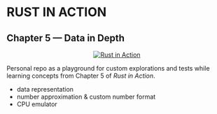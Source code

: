 # RUST IN ACTION
## Chapter 5 — Data in Depth

<p align="center">
  <a href="https://www.manning.com/books/rust-in-action">
    <img src="https://images.manning.com/360/480/resize/book/6/252ec51-15b6-4236-918f-42fd988aff53/McNamara-Rust-RGB.jpg" alt="Rust in Action">
  </a>
</p>

Personal repo as a playground for custom explorations and tests while
learning concepts from Chapter 5 of *Rust in Action*.

- data representation  
- number approximation & custom number format  
- CPU emulator
